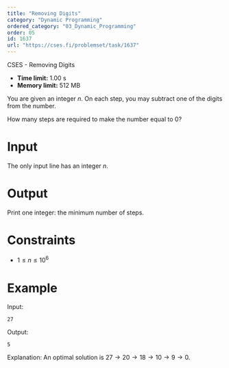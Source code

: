 ```yaml
---
title: "Removing Digits"
category: "Dynamic Programming"
ordered_category: "03_Dynamic_Programming"
order: 05
id: 1637
url: "https://cses.fi/problemset/task/1637"
---
```


CSES - Removing Digits

  * **Time limit:** 1.00 s
  * **Memory limit:** 512 MB

You are given an integer $n$. On each step, you may subtract one of the digits
from the number.

How many steps are required to make the number equal to $0$?

# Input

The only input line has an integer $n$.

# Output

Print one integer: the minimum number of steps.

# Constraints

  * $1 \le n \le 10^6$

# Example

Input:

    
    
    27
    

Output:

    
    
    5
    

Explanation: An optimal solution is $27 \rightarrow 20 \rightarrow 18
\rightarrow 10 \rightarrow 9 \rightarrow 0$.


